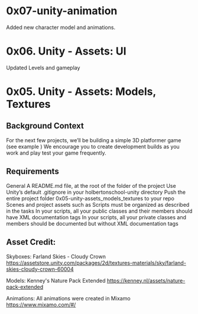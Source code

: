 # 0x07-unity-animation
Added new character model and animations.

# 0x06. Unity - Assets: UI
Updated Levels and gameplay

# 0x05. Unity - Assets: Models, Textures

## Background Context
For the next few projects, we’ll be building a simple 3D platformer game (see example ) We encourage you to create development builds as you work and play test your game frequently.

## Requirements
General
A README.md file, at the root of the folder of the project
Use Unity’s default .gitignore in your holbertonschool-unity directory
Push the entire project folder 0x05-unity-assets_models_textures to your repo
Scenes and project assets such as Scripts must be organized as described in the tasks
In your scripts, all your public classes and their members should have XML documentation tags
In your scripts, all your private classes and members should be documented but without XML documentation tags

## Asset Credit:
Skyboxes: Farland Skies - Cloudy Crown https://assetstore.unity.com/packages/2d/textures-materials/sky/farland-skies-cloudy-crown-60004

Models: Kenney's Nature Pack Extended https://kenney.nl/assets/nature-pack-extended

Animations: All animations were created in Mixamo https://www.mixamo.com/#/